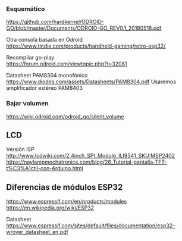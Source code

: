 ### Esquemático  
https://github.com/hardkernel/ODROID-GO/blob/master/Documents/ODROID-GO_REV0.1_20180518.pdf  

Otra consola basada en Odroid  
https://www.tindie.com/products/handheld-gaming/retro-esp32/  

Recompilar go-play  
https://forum.odroid.com/viewtopic.php?t=32081  

Datasheet PAM8304 monofónico
https://www.diodes.com/assets/Datasheets/PAM8304.pdf
Usaremos amplificador estéreo PAM8403

### Bajar volumen
https://wiki.odroid.com/odroid_go/silent_volume

## LCD
Versión ISP  
http://www.lcdwiki.com/2.4inch_SPI_Module_ILI9341_SKU:MSP2402  
https://naylampmechatronics.com/blog/26_Tutorial-pantalla-TFT-t%C3%A1ctil-con-Arduino.html  

## Diferencias de módulos ESP32  
https://www.espressif.com/en/products/modules  
https://en.wikipedia.org/wiki/ESP32  

Datasheet  
https://www.espressif.com/sites/default/files/documentation/esp32-wrover_datasheet_en.pdf  
